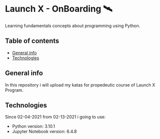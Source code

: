 # Launch X - OnBoarding 🛰️

Learning fundamentals concepts about programming using Python.

## Table of contents

- [General info](#general-info)
- [Technologies](#technologies)

## General info

In this repository i will upload my katas for propedeutic course of Launch X Program.

## Technologies

Since 02-04-2021 from 02-13-2021 i going to use:

- Python version: 3.10.1
- Jupyter Notebook version: 6.4.8
